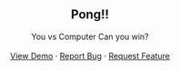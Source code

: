 <br />
<div align="center" id="readme-top">
  <h2 align="center">Pong!!</h2>
  <p align="center">
    You vs Computer
    Can you win?
    <br />
    <br />
    <a href="https://eager-poincare-b304cd.netlify.app/">View Demo</a>
    ·
    <a href="https://github.com/HassenH1/pong/issues">Report Bug</a>
    ·
    <a href="https://github.com/HassenH1/pong/issues">Request Feature</a>
  </p>
</div>
